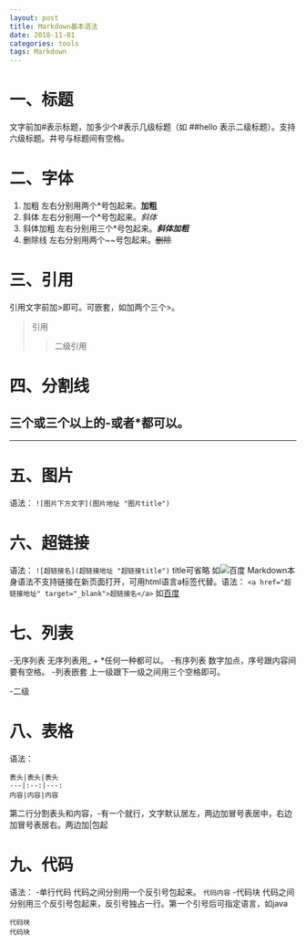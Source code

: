 ```yaml
---
layout: post
title: Markdown基本语法
date: 2018-11-01
categories: tools
tags: Markdown
---
```


# 一、标题
文字前加#表示标题，加多少个#表示几级标题（如 ##hello 表示二级标题）。支持六级标题。井号与标题间有空格。

# 二、字体
1. 加粗
左右分别用两个\*号包起来。**加粗**
2. 斜体
左右分别用一个\*号包起来。*斜体*
3. 斜体加粗
左右分别用三个\*号包起来。***斜体加粗***
4. 删除线
左右分别用两个\~\~号包起来。~~删除~~

# 三、引用
引用文字前加>即可。可嵌套，如加两个三个>。
>引用
>>二级引用

# 四、分割线
三个或三个以上的-或者\*都可以。
---
***

# 五、图片
语法：
`![图片下方文字](图片地址 "图片title")`

# 六、超链接
语法：
`![超链接名](超链接地址 "超链接title")`
title可省略
如![百度](http://baidu.com)
Markdown本身语法不支持链接在新页面打开，可用html语言a标签代替。语法：
`<a href="超链接地址" target="_blank">超链接名</a>`
如<a href="http://baidu.com" target="_blank">百度</a>

# 七、列表
-无序列表
无序列表用\_ \+ \*任何一种都可以。
-有序列表
数字加点，序号跟内容间要有空格。
-列表嵌套
上一级跟下一级之间用三个空格即可。
   
   -二级

# 八、表格
语法：
```
表头|表头|表头
---|:--:|---:
内容|内容|内容
```
第二行分割表头和内容，\-有一个就行，文字默认居左，两边加冒号表居中，右边加冒号表居右。两边加|包起

# 九、代码
语法：
-单行代码
代码之间分别用一个反引号包起来。
``代码内容``
-代码块
代码之间分别用三个反引号包起来，反引号独占一行。第一个引号后可指定语言，如java
```
代码块
代码块
```
